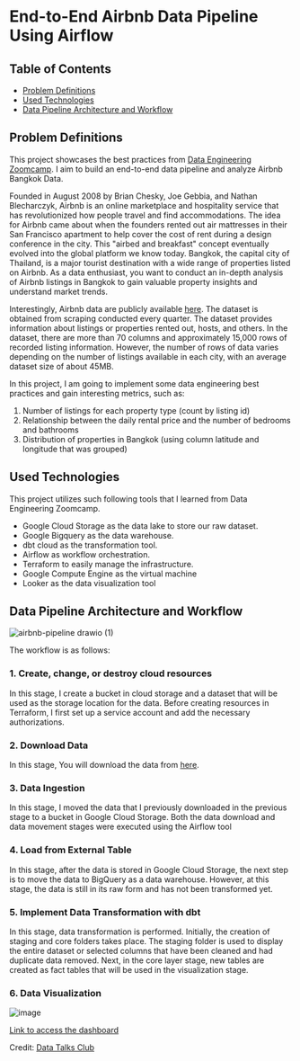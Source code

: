 # End-to-End Airbnb Data Pipeline Using Airflow

## Table of Contents
  - [Problem Definitions](https://github.com/aramadhanj/airbnb-data-pipeline/blob/main/README.md#problem-definitions)
  - [Used Technologies](https://github.com/aramadhanj/airbnb-data-pipeline/blob/main/README.md#used-technologies)
  - [Data Pipeline Architecture and Workflow](https://github.com/aramadhanj/airbnb-data-pipeline/blob/main/README.md#data-pipeline-architecture-and-workflow)

## Problem Definitions

This project showcases the best practices from [Data Engineering Zoomcamp](https://github.com/DataTalksClub/data-engineering-zoomcamp). I aim to build an end-to-end data pipeline and analyze Airbnb Bangkok Data.

Founded in August 2008 by Brian Chesky, Joe Gebbia, and Nathan Blecharczyk, Airbnb is an online marketplace and hospitality service that has revolutionized how people travel and find accommodations. The idea for Airbnb came about when the founders rented out air mattresses in their San Francisco apartment to help cover the cost of rent during a design conference in the city. This "airbed and breakfast" concept eventually evolved into the global platform we know today. Bangkok, the capital city of Thailand, is a major tourist destination with a wide range of properties listed on Airbnb. As a data enthusiast, you want to conduct an in-depth analysis of Airbnb listings in Bangkok to gain valuable property insights and understand market trends.

Interestingly, Airbnb data are publicly available [here](http://insideairbnb.com/get-the-data). The dataset is obtained from scraping conducted every quarter. The dataset provides information about listings or properties rented out, hosts, and others. In the dataset, there are more than 70 columns and approximately 15,000 rows of recorded listing information. However, the number of rows of data varies depending on the number of listings available in each city, with an average dataset size of about 45MB.

In this project, I am going to implement some data engineering best practices and gain interesting metrics, such as:
  1. Number of listings for each property type (count by listing id)
  2. Relationship between the daily rental price and the number of bedrooms and bathrooms
  3. Distribution of properties in Bangkok (using column latitude and longitude that was grouped)

## Used Technologies

This project utilizes such following tools that I learned from Data Engineering Zoomcamp.

  - Google Cloud Storage as the data lake to store our raw dataset.
  - Google Bigquery as the data warehouse.
  - dbt cloud as the transformation tool.
  - Airflow as workflow orchestration.
  - Terraform to easily manage the infrastructure.
  - Google Compute Engine as the virtual machine
  - Looker as the data visualization tool

## Data Pipeline Architecture and Workflow

![airbnb-pipeline drawio (1)](https://github.com/aramadhanj/airbnb-data-pipeline/assets/61931377/3217917b-d19b-4b78-9a88-434e2487e534)

The workflow is as follows:

### 1. Create, change, or destroy cloud resources

In this stage, I create a bucket in cloud storage and a dataset that will be used as the storage location for the data. Before creating resources in Terraform, I first set up a service account and add the necessary authorizations.

### 2. Download Data

In this stage, You will download the data from [here](insideairbnb.com).

### 3. Data Ingestion

In this stage, I moved the data that I previously downloaded in the previous stage to a bucket in Google Cloud Storage. Both the data download and data movement stages were executed using the Airflow tool

### 4. Load from External Table

In this stage, after the data is stored in Google Cloud Storage, the next step is to move the data to BigQuery as a data warehouse. However, at this stage, the data is still in its raw form and has not been transformed yet.

### 5. Implement Data Transformation with dbt

In this stage, data transformation is performed. Initially, the creation of staging and core folders takes place. The staging folder is used to display the entire dataset or selected columns that have been cleaned and had duplicate data removed. Next, in the core layer stage, new tables are created as fact tables that will be used in the visualization stage.

### 6. Data Visualization

![image](https://github.com/aramadhanj/airbnb-data-pipeline/assets/61931377/b6b61d3a-5c14-49a5-ab51-ca2a851a47dc)

[Link to access the dashboard](https://lookerstudio.google.com/reporting/f8fda6e9-0828-4de9-9232-cb527ef872c1)


Credit:
[Data Talks Club](https://github.com/DataTalksClub)
